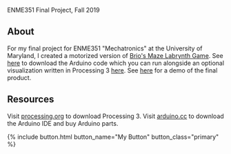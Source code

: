 ENME351 Final Project, Fall 2019

## About
For my final project for ENME351 "Mechatronics" at the University of Maryland, I created a motorized version of [Brio's Maze Labrynth Game](https://www.amazon.com/Brio-34000-BRIO-Labyrinth/dp/B0001WGISK). See [here](https://github.com/katherinekemp/RemoteControllableBrioMazeLabrynthGame/blob/main/ArduinoScript.ino) to download the Arduino code which you can run alongside an optional visualization written in Processing 3 [here](https://github.com/katherinekemp/RemoteControllableBrioMazeLabrynthGame/blob/main/Processing3Script.pde). See [here](https://www.youtube.com/watch?v=n3Yw-lH4Wy8&t=15s) for a demo of the final product.

## Resources
Visit [processing.org](https://processing.org/) to download Processing 3.
Visit [arduino.cc](https://www.arduino.cc/) to download the Arduino IDE and buy Arduino parts.

{% include button.html button_name="My Button" button_class="primary" %}
